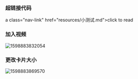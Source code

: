 ### 超链接代码

 a class="nav-link" href="resources/小测试.md">click to read

### 加入视频

![1598883832054](C:\Users\79155\AppData\Roaming\Typora\typora-user-images\1598883832054.png)

### 更改卡片大小

![1598883869570](C:\Users\79155\AppData\Roaming\Typora\typora-user-images\1598883869570.png)

